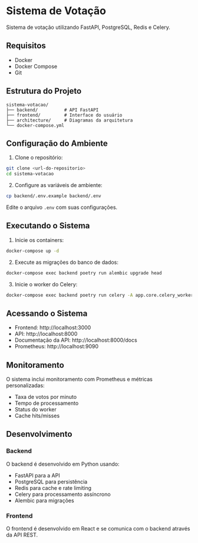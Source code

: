 # Sistema de Votação

Sistema de votação utilizando FastAPI, PostgreSQL, Redis e Celery.

## Requisitos

- Docker
- Docker Compose
- Git

## Estrutura do Projeto

```
sistema-votacao/
├── backend/          # API FastAPI
├── frontend/         # Interface do usuário
├── architecture/     # Diagramas da arquitetura
└── docker-compose.yml
```

## Configuração do Ambiente

1. Clone o repositório:
```bash
git clone <url-do-repositorio>
cd sistema-votacao
```

2. Configure as variáveis de ambiente:
```bash
cp backend/.env.example backend/.env
```
Edite o arquivo `.env` com suas configurações.

## Executando o Sistema

1. Inicie os containers:
```bash
docker-compose up -d
```

2. Execute as migrações do banco de dados:
```bash
docker-compose exec backend poetry run alembic upgrade head
```

3. Inicie o worker do Celery:
```bash
docker-compose exec backend poetry run celery -A app.core.celery_worker.celery_app worker --loglevel=info -Q votos -n votos.worker@%h
```

## Acessando o Sistema

- Frontend: http://localhost:3000
- API: http://localhost:8000
- Documentação da API: http://localhost:8000/docs
- Prometheus: http://localhost:9090

## Monitoramento

O sistema inclui monitoramento com Prometheus e métricas personalizadas:
- Taxa de votos por minuto
- Tempo de processamento
- Status do worker
- Cache hits/misses

## Desenvolvimento

### Backend

O backend é desenvolvido em Python usando:
- FastAPI para a API
- PostgreSQL para persistência
- Redis para cache e rate limiting
- Celery para processamento assíncrono
- Alembic para migrações

### Frontend

O frontend é desenvolvido em React e se comunica com o backend através da API REST.

